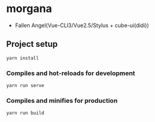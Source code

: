 # morgana
- Fallen Angel(Vue-CLI3/Vue2.5/Stylus + cube-ui(didi))

## Project setup
```
yarn install
```

### Compiles and hot-reloads for development
```
yarn run serve
```

### Compiles and minifies for production
```
yarn run build
```
